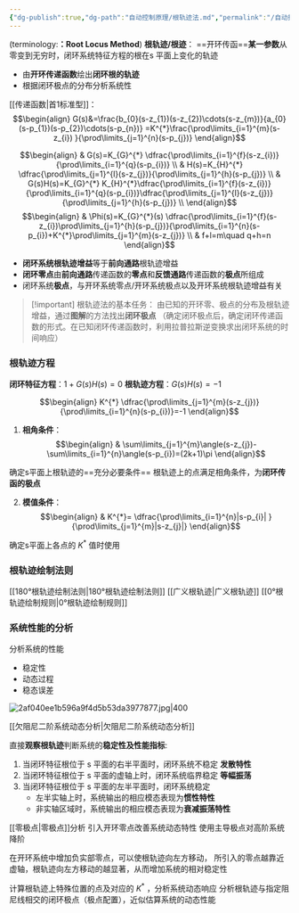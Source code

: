 ```yaml
---
{"dg-publish":true,"dg-path":"自动控制原理/根轨迹法.md","permalink":"/自动控制原理/根轨迹法/","dgPassFrontmatter":true,"noteIcon":"","created":"2024-05-21T15:20:28.396+08:00","updated":"2024-12-03T17:32:37.752+08:00"}
---
```


(terminology:**：Root Locus Method**)
**根轨迹/根迹**：
==开环传函==**某一参数**从零变到无穷时，闭环系统特征方程的根在s 平面上变化的轨迹
- 由**开环传递函数**绘出**闭环根的轨迹** 
- 根据闭环极点的分布分析系统性

[[传递函数\|首1标准型]]：
$$\begin{align}
G(s)&=\frac{b_{0}(s-z_{1})(s-z_{2})\cdots(s-z_{m})}{a_{0}(s-p_{1})(s-p_{2})\cdots(s-p_{n})} =K^{*}\frac{\prod\limits_{i=1}^{m}(s-z_{i}) }{\prod\limits_{j=1}^{n}(s-p_{j})}
\end{align}$$

$$\begin{align}
 & G(s)=K_{G}^{*} \dfrac{\prod\limits_{i=1}^{f}(s-z_{i})}{\prod\limits_{i=1}^{q}(s-p_{i})} \\
 & H(s)=K_{H}^{*} \dfrac{\prod\limits_{j=1}^{l}(s-z_{j})}{\prod\limits_{j=1}^{h}(s-p_{j})} \\
 & G(s)H(s)=K_{G}^{*} K_{H}^{*}\dfrac{\prod\limits_{i=1}^{f}(s-z_{i})}{\prod\limits_{i=1}^{q}(s-p_{i})}\dfrac{\prod\limits_{j=1}^{l}(s-z_{j})}{\prod\limits_{j=1}^{h}(s-p_{j})} \\
\end{align}$$
$$\begin{align}
 & \Phi(s)=K_{G}^{*}(s) \dfrac{\prod\limits_{i=1}^{f}(s-z_{i})\prod\limits_{j=1}^{h}(s-p_{j})}{\prod\limits_{i=1}^{n}(s-p_{i})+K^{*}\prod\limits_{j=1}^{m}(s-z_{j})} \\
 & f+l=m\quad q+h=n
\end{align}$$

- **闭环系统根轨迹增益**等于**前向通路**根轨迹增益
- **闭环零点**由**前向通路**传递函数的**零点**和**反馈通路**传递函数的**极点**所组成
- 闭环系统**极点**，与开环系统零点/开环系统极点以及开环系统根轨迹增益有关

>[!important] 根轨迹法的基本任务：
>由已知的开环零、极点的分布及根轨迹增益，通过**图解**的方法找出**闭环极点**
>（确定闭环极点后，确定闭环传递函数的形式。在已知闭环传递函数时，利用拉普拉斯逆变换求出闭环系统的时间响应）

### 根轨迹方程
**闭环特征方程**：$1+G(s)H(s)=0$
**根轨迹方程**：$G(s)H(s)=-1$

$$\begin{align}
K^{*} \dfrac{\prod\limits_{j=1}^{m}(s-z_{j})}{\prod\limits_{i=1}^{n}(s-p_{i})}=-1
\end{align}$$



1. **相角条件**：
$$\begin{align}
 & \sum\limits_{j=1}^{m}\angle(s-z_{j})-\sum\limits_{i=1}^{n}\angle(s-p_{i})=(2k+1)\pi
\end{align}$$

确定s平面上根轨迹的==充分必要条件==
根轨迹上的点满足相角条件，为**闭环传函的极点**

2. **模值条件**：
$$\begin{align}
& K^{*}= \dfrac{\prod\limits_{i=1}^{n}|s-p_{i}| }{\prod\limits_{j=1}^{m}|s-z_{j}|}
\end{align}$$

确定s平面上各点的 $K^{*}$ 值时使用

### 根轨迹绘制法则
[[180°根轨迹绘制法则\|180°根轨迹绘制法则]]
[[广义根轨迹\|广义根轨迹]]
[[0°根轨迹绘制规则\|0°根轨迹绘制规则]]

### 系统性能的分析
分析系统的性能
- 稳定性
- 动态过程
- 稳态误差

![2af040ee1b596a9f4d5b53da3977877.jpg|400](/img/user/%E5%8A%9F%E8%83%BD%E6%80%A7%E6%96%87%E4%BB%B6%E5%A4%B9/%E8%BD%BD%E5%85%A5%E7%9A%84%E5%AA%92%E4%BD%93%E8%B5%84%E6%BA%90/2af040ee1b596a9f4d5b53da3977877.jpg)


[[欠阻尼二阶系统动态分析\|欠阻尼二阶系统动态分析]]

直接**观察根轨迹**判断系统的**稳定性及性能指标**:

1. 当闭环特征根位于 s 平面的右半平面时，闭环系统不稳定   **发散特性**
2. 当闭环特征根位于 s 平面的虚轴上时，闭环系统临界稳定  **等幅振荡** 
3. 当闭环特征根位于 s 平面的左半平面时，闭环系统稳定
	- 左半实轴上时，系统输出的相应模态表现为**惯性特性**
	- 非实轴区域时，系统输出的相应模态表现为**衰减振荡特性**


[[零极点\|零极点]]分析
	引入开环零点改善系统动态特性
	使用主导极点对高阶系统降阶

在开环系统中增加负实部零点，可以使根轨迹向左方移动，
所引入的零点越靠近虚轴，根轨迹向左方移动的越显著，从而增加系统的相对稳定性

计算根轨迹上特殊位置的点及对应的 $K^{*}$ ，分析系统动态响应
分析根轨迹与指定阻尼线相交的闭环极点（极点配置），近似估算系统的动态性能



